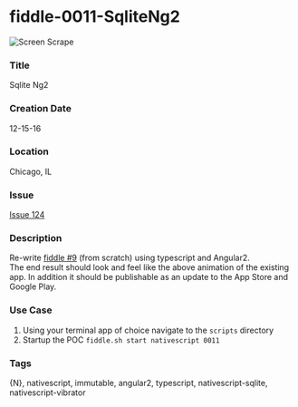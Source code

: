 fiddle-0011-SqliteNg2
======

![Screen Scrape](http://i.imgur.com/pIdMFPS.gif)


### Title

Sqlite Ng2


### Creation Date

12-15-16


### Location

Chicago, IL


### Issue

[Issue 124](https://github.com/bradyhouse/house/issues/124)


### Description

Re-write [fiddle #9](../fiddle-0011-SqliteDb) (from scratch) using typescript and Angular2.  
The end result should look and feel like the above animation of the existing app. In addition
it should be publishable as an update to the App Store and Google Play.


### Use Case

1.  Using your terminal app of choice navigate to the `scripts` directory
2.  Startup the POC `fiddle.sh start nativescript 0011`


### Tags

{N}, nativescript, immutable, angular2, typescript, nativescript-sqlite, nativescript-vibrator
